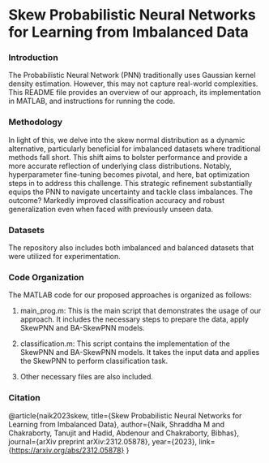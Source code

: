 # Skew Probabilistic Neural Networks for Learning from Imbalanced Data
 
### Introduction
The Probabilistic Neural Network (PNN) traditionally uses Gaussian kernel density estimation. However, this may not capture real-world complexities. This README file provides an overview of our approach, its implementation in MATLAB, and instructions for running the code.

### Methodology
In light of this, we delve into the skew normal distribution as a dynamic alternative, particularly beneficial for imbalanced datasets where traditional methods fall short. This shift aims to bolster performance and provide a more accurate reflection of underlying class distributions. Notably, hyperparameter fine-tuning becomes pivotal, and here, bat optimization steps in to address this challenge. This strategic refinement substantially equips the PNN to navigate uncertainty and tackle class imbalances. The outcome? Markedly improved classification accuracy and robust generalization even when faced with previously unseen data.

### Datasets
The repository also includes both imbalanced and balanced datasets that were utilized for experimentation. 

### Code Organization
The MATLAB code for our proposed approaches is organized as follows:

1. main_prog.m: This is the main script that demonstrates the usage of our approach. It includes the necessary steps to prepare the data, apply SkewPNN and BA-SkewPNN models.

2. classification.m: This script contains the implementation of the SkewPNN and BA-SkewPNN models. It takes the input data and applies the SkewPNN to perform classification task. 

3. Other necessary files are also included. 

### Citation
@article{naik2023skew,
  title={Skew Probabilistic Neural Networks for Learning from Imbalanced Data},
  author={Naik, Shraddha M and Chakraborty, Tanujit and Hadid, Abdenour and Chakraborty, Bibhas},
  journal={arXiv preprint arXiv:2312.05878},
  year={2023},
  link={https://arxiv.org/abs/2312.05878}
}
